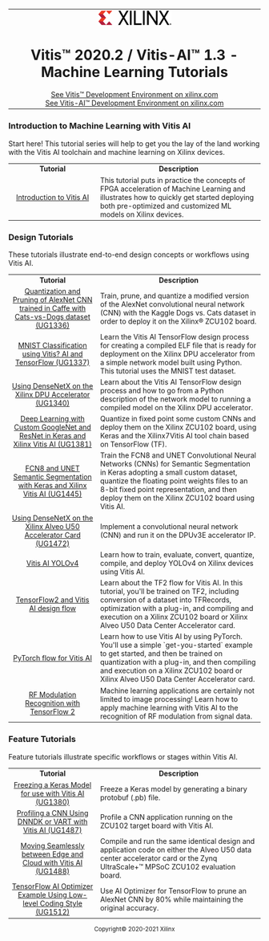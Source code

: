 ﻿<table class="sphinxhide">
 <tr width="100%">
    <td align="center"><img src="https://raw.githubusercontent.com/Xilinx/Image-Collateral/main/xilinx-logo.png" width="30%"/><h1>Vitis™ 2020.2 / Vitis-AI™ 1.3 - Machine Learning Tutorials</h1>
    <a href="https://www.xilinx.com/products/design-tools/vitis.html">See Vitis™ Development Environment on xilinx.com</br></a>
    <a href="https://www.xilinx.com/products/design-tools/vitis/vitis-ai.html">See Vitis-AI™ Development Environment on xilinx.com</a>
    </td>
 </tr>
</table>

### Introduction to Machine Learning with Vitis AI

Start here! This tutorial series will help to get you the lay of the land working with the
Vitis AI toolchain and machine learning on Xilinx devices.

 <table style="width:100%">
 <tr>
 <td width="35%" align="center"><b>Tutorial</b>
 <td width="65%" align="center"><b>Description</b>
 </tr>
 <tr>
 <td align="center"><a href="../../Machine_Learning/Introduction/README.md">Introduction to Vitis AI</a></td>
 <td>This tutorial puts in practice the concepts of FPGA acceleration of Machine Learning and illustrates how to
 quickly get started deploying both pre-optimized and customized ML models on Xilinx devices.</td>
 </tr>
 </table>

 ### Design Tutorials

These tutorials illustrate end-to-end design concepts or workflows using Vitis AI.

 <table style="width:100%">
 <tr>
 <td width="35%" align="center"><b>Tutorial</b>
 <td width="65%" align="center"><b>Description</b>
 </tr>
 <tr>
 <td align="center">
   <a href="../../Machine_Learning/Design_Tutorials/01-caffe_cats_vs_dogs/README.md">Quantization and Pruning of AlexNet CNN trained in Caffe with Cats-vs-Dogs dataset (UG1336)</a>
 </td>
 <td>Train, prune, and quantize a modified version of the AlexNet convolutional neural network (CNN) with the Kaggle Dogs vs. Cats dataset in order to deploy it on the Xilinx® ZCU102 board.</td>
 </tr>
 <tr>
 <td align="center">
   <a href="../../Machine_Learning/Design_Tutorials/02-MNIST_classification_tf/README.md">MNIST Classification using Vitis? AI and TensorFlow (UG1337)</a>
 </td>
 <td>Learn the Vitis AI TensorFlow design process for creating a compiled ELF file that is ready for deployment on the Xilinx DPU accelerator from a simple network model built using Python. This tutorial uses the MNIST test dataset.</td>
 </tr>
 <tr>
 <td align="center">
   <a href="../../Machine_Learning/Design_Tutorials/03-using_densenetx/README.md">Using DenseNetX on the Xilinx DPU Accelerator (UG1340)</a>
 </td>
 <td>Learn about the Vitis AI TensorFlow design process and how to go from a Python description of the network model to running a compiled model on the Xilinx DPU accelerator.</td>
 </tr>
 <tr>
 <td align="center">
   <a href="../../Machine_Learning/Design_Tutorials/04-Keras_GoogleNet_ResNet/README.md">Deep Learning with Custom GoogleNet and ResNet in Keras and Xilinx Vitis AI (UG1381)</a>
 </td>
 <td>Quantize in fixed point some custom CNNs and deploy them on the Xilinx ZCU102 board, using Keras and the Xilinx7Vitis AI tool chain based on TensorFlow (TF).</td>
 </tr>
 <tr>
 <td align="center">
   <a href="../../Machine_Learning/Design_Tutorials/05-Keras_FCN8_UNET_segmentation/README.md">FCN8 and UNET Semantic Segmentation with Keras and Xilinx Vitis AI (UG1445)</a>
 </td>
 <td>Train the FCN8 and UNET Convolutional Neural Networks (CNNs) for Semantic Segmentation in Keras adopting a small custom dataset, quantize the floating point weights files to an 8-bit fixed point representation, and then deploy them on the Xilinx ZCU102 board using Vitis AI.</td>
 </tr>
 <tr>
 <td align="center">
   <a href="../../Machine_Learning/Design_Tutorials/06-densenetx_DPUv3/README.md">Using DenseNetX on the Xilinx Alveo U50 Accelerator Card (UG1472)</a>
 </td>
 <td>Implement a convolutional neural network (CNN) and run it on the DPUv3E accelerator IP.</td>
 </tr>
 <tr>
 <td align="center">
   <a href="../../Machine_Learning/Design_Tutorials/07-yolov4-tutorial/README.md">Vitis AI YOLOv4</a>
 </td>
 <td>Learn how to train, evaluate, convert, quantize, compile, and deploy YOLOv4 on Xilinx devices using Vitis AI.</td>
 </tr>
 <tr>
  <td align="center">
   <a href="../../Machine_Learning/Design_Tutorials/08-tf2_flow/README.md">TensorFlow2 and Vitis AI design flow</a>
 </td>
 <td>Learn about the TF2 flow for Vitis AI. In this tutorial, you'll be trained on TF2, including conversion of a dataset into TFRecords, optimization with a plug-in, and compiling and execution on a Xilinx ZCU102 board or Xilinx Alveo U50 Data Center Accelerator card.</td>
 </tr>
 <tr>
  <td align="center">
   <a href="../../Machine_Learning/Design_Tutorials/09-mnist_pyt-master/README.md">PyTorch flow for Vitis AI</a>
 </td>
 <td>Learn how to use Vitis AI by using PyTorch. You'll use a simple `get-you-started` example to get started, and then be trained on quantization with a plug-in, and then compiling and execution on a Xilinx ZCU102 board or Xilinx Alveo U50 Data Center Accelerator card.
</td>
 </tr>
 <tr>
  <td align="center">
   <a href="../../Machine_Learning/Design_Tutorials/10-RF_modulation_recognition/README.md">RF Modulation Recognition with TensorFlow 2</a>
 </td>
 <td>Machine learning applications are certainly not limited to image processing! Learn how to apply
 machine learning with Vitis AI to the recognition of RF modulation from signal data.
</td>
 </tr>
 </table>


 ### Feature Tutorials

 Feature tutorials illustrate specific workflows or stages within Vitis AI.

 <table style="width:100%">
 <tr>
 <td width="35%" align="center"><b>Tutorial</b>
 <td width="65%" align="center"><b>Description</b>
 </tr>
 <tr>
 <td align="center"><a href="../../Machine_Learning/Feature_Tutorials/01-freezing_a_keras_model/README.md">Freezing a Keras Model for use with Vitis AI (UG1380)</a></td>
 <td>Freeze a Keras model by generating a binary protobuf (.pb) file.</td>
 </tr>
  <tr>
 <td align="center"><a href="../../Machine_Learning/Feature_Tutorials/02-profiling-example/README.md">Profiling a CNN Using DNNDK or VART with Vitis AI (UG1487)</a></td>
 <td>Profile a CNN application running on the ZCU102 target board with Vitis AI.</td>
 </tr>
  <tr>
 <td align="center"><a href="../../Machine_Learning/Feature_Tutorials/03-edge-to-cloud/README.md">Moving Seamlessly between Edge and Cloud with Vitis AI (UG1488)</a></td>
 <td>Compile and run the same identical design and application code on either the Alveo U50 data center accelerator card or the Zynq UltraScale+™ MPSoC ZCU102 evaluation board. </td>
 </tr>
  <tr>
 <td align="center"><a href="../../Machine_Learning/Feature_Tutorials/04-tensorflow-ai-optimizer/README.md">TensorFlow AI Optimizer Example Using Low-level Coding Style (UG1512)</a></td>
 <td>Use AI Optimizer for TensorFlow to prune an AlexNet CNN by 80% while maintaining the original accuracy.</td>
 </tr>
 </table>

</hr>
<p class="sphinxhide" align="center"><sup>Copyright&copy; 2020-2021 Xilinx</sup></p>
